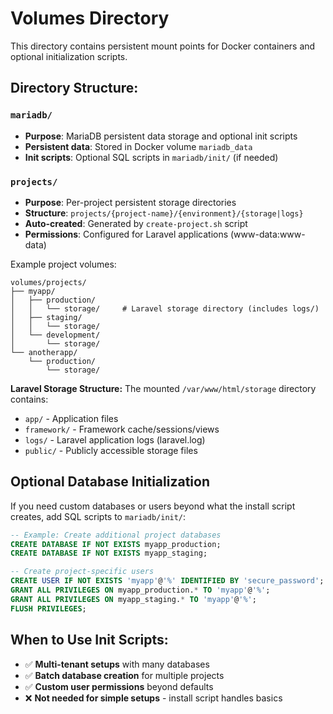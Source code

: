 # Volumes Directory

This directory contains persistent mount points for Docker containers and optional initialization scripts.

## Directory Structure:

### `mariadb/`
- **Purpose**: MariaDB persistent data storage and optional init scripts
- **Persistent data**: Stored in Docker volume `mariadb_data`
- **Init scripts**: Optional SQL scripts in `mariadb/init/` (if needed)

### `projects/`
- **Purpose**: Per-project persistent storage directories
- **Structure**: `projects/{project-name}/{environment}/{storage|logs}`
- **Auto-created**: Generated by `create-project.sh` script
- **Permissions**: Configured for Laravel applications (www-data:www-data)

Example project volumes:
```
volumes/projects/
├── myapp/
│   ├── production/
│   │   └── storage/     # Laravel storage directory (includes logs/)
│   ├── staging/
│   │   └── storage/
│   └── development/
│       └── storage/
└── anotherapp/
    └── production/
        └── storage/
```

**Laravel Storage Structure:**
The mounted `/var/www/html/storage` directory contains:
- `app/` - Application files
- `framework/` - Framework cache/sessions/views  
- `logs/` - Laravel application logs (laravel.log)
- `public/` - Publicly accessible storage files

## Optional Database Initialization

If you need custom databases or users beyond what the install script creates, add SQL scripts to `mariadb/init/`:

```sql
-- Example: Create additional project databases
CREATE DATABASE IF NOT EXISTS myapp_production;
CREATE DATABASE IF NOT EXISTS myapp_staging;

-- Create project-specific users
CREATE USER IF NOT EXISTS 'myapp'@'%' IDENTIFIED BY 'secure_password';
GRANT ALL PRIVILEGES ON myapp_production.* TO 'myapp'@'%';
GRANT ALL PRIVILEGES ON myapp_staging.* TO 'myapp'@'%';
FLUSH PRIVILEGES;
```

## When to Use Init Scripts:

- ✅ **Multi-tenant setups** with many databases
- ✅ **Batch database creation** for multiple projects  
- ✅ **Custom user permissions** beyond defaults
- ❌ **Not needed for simple setups** - install script handles basics